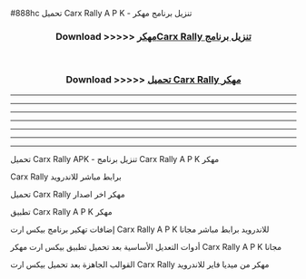 #888hc تحميل Carx Rally  A P K - تنزيل برنامج مهكر



<div align="center">
<h3>Download >>>>> <a href="https://runaway1.web.app/?sq=Carx Rally ">مهكرCarx Rally  تنزيل برنامج</a></h3><br>

<h3>Download >>>>> <a href="https://runaway1.web.app/?sq=Carx Rally ">تحميل Carx Rally  مهكر</a></h3>
</div>


----------------------------------------------------------

----------------------------------------------------------

----------------------------------------------------------

----------------------------------------------------------

----------------------------------------------------------

----------------------------------------------------------

----------------------------------------------------------

تحميل Carx Rally  APK - تنزيل برنامج Carx Rally  A P K مهكر

Carx Rally  برابط مباشر للاندرويد

تحميل Carx Rally  مهكر اخر اصدار

تطبيق Carx Rally  A P K مهكر

إضافات تهكير برنامج بيكس ارت Carx Rally  A P K للاندرويد برابط مباشر مجانا

أدوات التعديل الأساسية بعد تحميل تطبيق بيكس ارت مهكر Carx Rally  A P K مجانا

القوالب الجاهزة بعد تحميل بيكس ارت Carx Rally  مهكر من ميديا فاير للاندرويد



